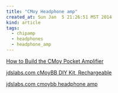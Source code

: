 ```yaml
---
title: "CMoy Headphone amp"
created_at: Sun Jan  5 21:26:51 MST 2014
kind: article
tags:
  - chipamp
  - headphones
  - headphone_amp
---
```


<a href="http://tangentsoft.net/audio/cmoy-tutorial/" target="_blank">How to Build the CMoy Pocket Amplifier</a>

<a href="https://www.jdslabs.com/products/76/cmoybb-diy-kit-rechargeable/" target="_blank">jdslabs.com cMoyBB DIY Kit, Rechargeable</a>

<a href="https://www.jdslabs.com/products/1/cmoybb-v2-03-headphone-amplifier/" target="_blank">jdslabs.com cmoybb headphone amp</a>


<!--
html boilerplate
<a href="" target="_blank"></a>
<img src="" width="400px">
<ul>
  <li></li>
</ul>
<pre>
</pre>
<pre><code>
</code></pre>
-->
